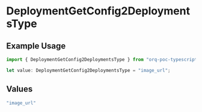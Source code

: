 # DeploymentGetConfig2DeploymentsType

## Example Usage

```typescript
import { DeploymentGetConfig2DeploymentsType } from "orq-poc-typescript-multi-env-version/models/operations";

let value: DeploymentGetConfig2DeploymentsType = "image_url";
```

## Values

```typescript
"image_url"
```